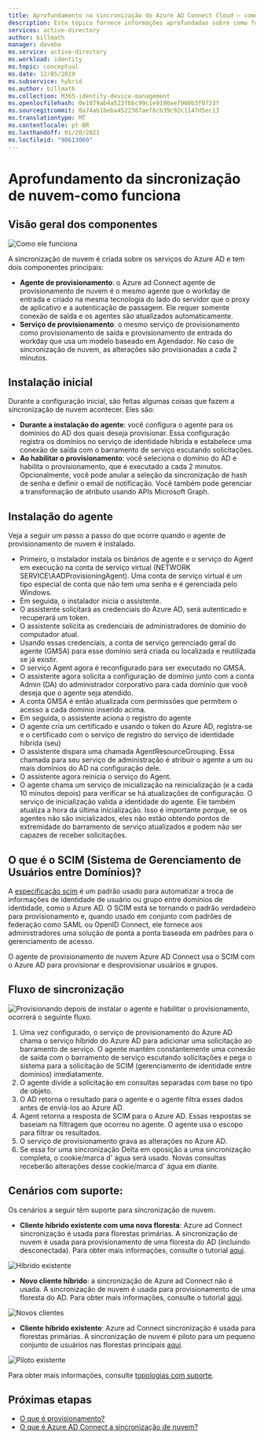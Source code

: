 ```yaml
---
title: Aprofundamento na sincronização do Azure AD Connect Cloud – como funciona
description: Este tópico fornece informações aprofundadas sobre como funciona a sincronização de nuvem.
services: active-directory
author: billmath
manager: daveba
ms.service: active-directory
ms.workload: identity
ms.topic: conceptual
ms.date: 12/05/2019
ms.subservice: hybrid
ms.author: billmath
ms.collection: M365-identity-device-management
ms.openlocfilehash: 0e1079ab4a523fbbc99c1e9190aef960b3f0723f
ms.sourcegitcommit: 8a74ab1beba4522367aef8cb39c92c1147d5ec13
ms.translationtype: MT
ms.contentlocale: pt-BR
ms.lasthandoff: 01/20/2021
ms.locfileid: "98613060"
---
```

# <a name="cloud-sync-deep-dive---how-it-works"></a>Aprofundamento da sincronização de nuvem-como funciona

## <a name="overview-of-components"></a>Visão geral dos componentes

![Como ele funciona](media/concept-how-it-works/how-1.png)

A sincronização de nuvem é criada sobre os serviços do Azure AD e tem dois componentes principais:

- **Agente de provisionamento**: o Azure ad Connect agente de provisionamento de nuvem é o mesmo agente que o workday de entrada e criado na mesma tecnologia do lado do servidor que o proxy de aplicativo e a autenticação de passagem. Ele requer somente conexão de saída e os agentes são atualizados automaticamente. 
- **Serviço de provisionamento**: o mesmo serviço de provisionamento como provisionamento de saída e provisionamento de entrada do workday que usa um modelo baseado em Agendador. No caso de sincronização de nuvem, as alterações são provisionadas a cada 2 minutos.


## <a name="initial-setup"></a>Instalação inicial
Durante a configuração inicial, são feitas algumas coisas que fazem a sincronização de nuvem acontecer.  Eles são: 

- **Durante a instalação do agente**: você configura o agente para os domínios do AD dos quais deseja provisionar.  Essa configuração registra os domínios no serviço de identidade híbrida e estabelece uma conexão de saída com o barramento de serviço escutando solicitações.
- **Ao habilitar o provisionamento**: você seleciona o domínio do AD e habilita o provisionamento, que é executado a cada 2 minutos. Opcionalmente, você pode anular a seleção da sincronização de hash de senha e definir o email de notificação. Você também pode gerenciar a transformação de atributo usando APIs Microsoft Graph.


## <a name="agent-installation"></a>Instalação do agente
Veja a seguir um passo a passo do que ocorre quando o agente de provisionamento de nuvem é instalado.

- Primeiro, o instalador instala os binários de agente e o serviço do Agent em execução na conta de serviço virtual (NETWORK SERVICE\AADProvisioningAgent).  Uma conta de serviço virtual é um tipo especial de conta que não tem uma senha e é gerenciada pelo Windows.
- Em seguida, o instalador inicia o assistente.
- O assistente solicitará as credenciais do Azure AD, será autenticado e recuperará um token.
- O assistente solicita as credenciais de administradores de domínio do computador atual.
- Usando essas credenciais, a conta de serviço gerenciado geral do agente (GMSA) para esse domínio será criada ou localizada e reutilizada se já existir.
- O serviço Agent agora é reconfigurado para ser executado no GMSA.
- O assistente agora solicita a configuração de domínio junto com a conta Admin (DA) do administrador corporativo para cada domínio que você deseja que o agente seja atendido.
- A conta GMSA é então atualizada com permissões que permitem o acesso a cada domínio inserido acima.
- Em seguida, o assistente aciona o registro do agente
- O agente cria um certificado e usando o token do Azure AD, registra-se e o certificado com o serviço de registro do serviço de identidade híbrida (seu)
- O assistente dispara uma chamada AgentResourceGrouping. Essa chamada para seu serviço de administração é atribuir o agente a um ou mais domínios do AD na configuração dele.
- O assistente agora reinicia o serviço do Agent.
- O agente chama um serviço de inicialização na reinicialização (e a cada 10 minutos depois) para verificar se há atualizações de configuração.  O serviço de inicialização valida a identidade do agente.  Ele também atualiza a hora da última inicialização.  Isso é importante porque, se os agentes não são inicializados, eles não estão obtendo pontos de extremidade do barramento de serviço atualizados e podem não ser capazes de receber solicitações. 


## <a name="what-is-system-for-cross-domain-identity-management-scim"></a>O que é o SCIM (Sistema de Gerenciamento de Usuários entre Domínios)?

A [especificação scim](https://tools.ietf.org/html/draft-scim-core-schema-01) é um padrão usado para automatizar a troca de informações de identidade de usuário ou grupo entre domínios de identidade, como o Azure AD. O SCIM está se tornando o padrão verdadeiro para provisionamento e, quando usado em conjunto com padrões de federação como SAML ou OpenID Connect, ele fornece aos administradores uma solução de ponta a ponta baseada em padrões para o gerenciamento de acesso.

O agente de provisionamento de nuvem Azure AD Connect usa o SCIM com o Azure AD para provisionar e desprovisionar usuários e grupos.

## <a name="synchronization-flow"></a>Fluxo de sincronização
![Provisionando ](media/concept-how-it-works/provisioning-4.png) depois de instalar o agente e habilitar o provisionamento, ocorrerá o seguinte fluxo.

1.  Uma vez configurado, o serviço de provisionamento do Azure AD chama o serviço híbrido do Azure AD para adicionar uma solicitação ao barramento de serviço. O agente mantém constantemente uma conexão de saída com o barramento de serviço escutando solicitações e pega o sistema para a solicitação de SCIM (gerenciamento de identidade entre domínios) imediatamente. 
2.  O agente divide a solicitação em consultas separadas com base no tipo de objeto. 
3.  O AD retorna o resultado para o agente e o agente filtra esses dados antes de enviá-los ao Azure AD.  
4.  Agent retorna a resposta de SCIM para o Azure AD.  Essas respostas se baseiam na filtragem que ocorreu no agente.  O agente usa o escopo para filtrar os resultados. 
5.  O serviço de provisionamento grava as alterações no Azure AD.
6. Se essa for uma sincronização Delta em oposição a uma sincronização completa, o cookie/marca d' água será usado. Novas consultas receberão alterações desse cookie/marca d' água em diante.

## <a name="supported-scenarios"></a>Cenários com suporte:
Os cenários a seguir têm suporte para sincronização de nuvem.


- **Cliente híbrido existente com uma nova floresta**: Azure ad Connect sincronização é usada para florestas primárias. A sincronização de nuvem é usada para provisionamento de uma floresta do AD (incluindo desconectada). Para obter mais informações, consulte o tutorial [aqui](tutorial-existing-forest.md).

 ![Híbrido existente](media/tutorial-existing-forest/existing-forest-new-forest-2.png)
- **Novo cliente híbrido**: a sincronização de Azure ad Connect não é usada. A sincronização de nuvem é usada para provisionamento de uma floresta do AD.  Para obter mais informações, consulte o tutorial [aqui](tutorial-single-forest.md).
 
 ![Novos clientes](media/tutorial-single-forest/diagram-2.png)

- **Cliente híbrido existente**: Azure ad Connect sincronização é usada para florestas primárias. A sincronização de nuvem é piloto para um pequeno conjunto de usuários nas florestas principais [aqui](tutorial-existing-forest.md).

 ![Piloto existente](media/tutorial-migrate-aadc-aadccp/diagram-2.png)

Para obter mais informações, consulte [topologias com suporte](plan-cloud-sync-topologies.md).



## <a name="next-steps"></a>Próximas etapas 

- [O que é provisionamento?](what-is-provisioning.md)
- [O que é Azure AD Connect a sincronização de nuvem?](what-is-cloud-sync.md)
